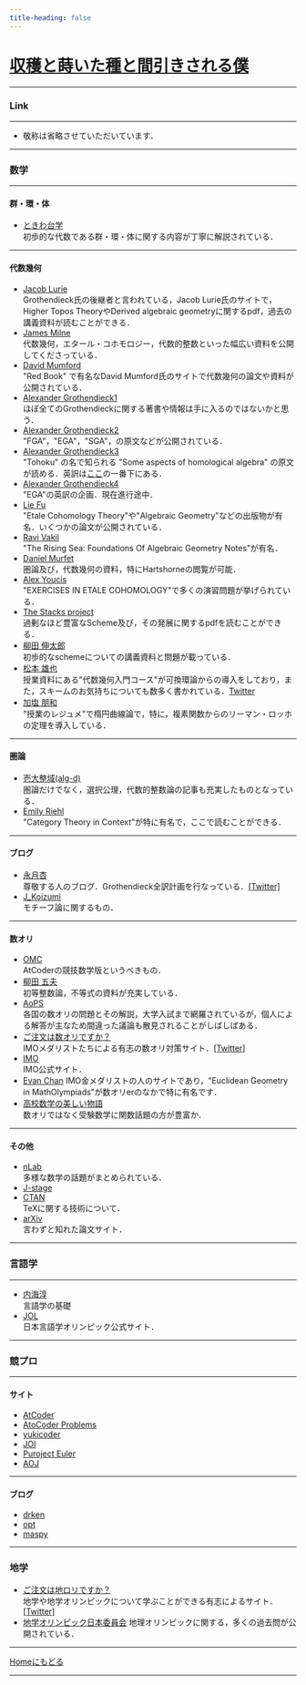 ```yaml
---
title-heading: false
---
```

<!-- Global site tag (gtag.js) - Google Analytics -->
<script async src="https://www.googletagmanager.com/gtag/js?id=UA-212193483-1"></script>
<script>
  window.dataLayer = window.dataLayer || [];
  function gtag(){dataLayer.push(arguments);}
  gtag('js', new Date());

  gtag('config', 'UA-212193483-1');
</script>


# [収穫と蒔いた種と間引きされる僕](https://koutya0akari.github.io/)

---

### Link

---

* 敬称は省略させていただいています．

---

### 数学

---

#### 群・環・体

- [ときわ台学](http://www.f-denshi.com/000TokiwaJPN/01daisu/000daisu.html)<br />
  初歩的な代数である群・環・体に関する内容が丁寧に解説されている．<br />
  
---

#### 代数幾何

- [Jacob Lurie](https://www.math.ias.edu/~lurie/)<br />
  Grothendieck氏の後継者と言われている，Jacob Lurie氏のサイトで，Higher Topos TheoryやDerived algebraic geometryに関するpdf，過去の講義資料が読むことができる．<br />
- [James Milne](https://www.jmilne.org/index.html)<br />
  代数幾何，エタール・コホモロジー，代数的整数といった幅広い資料を公開してくださっている．<br />
- [David Mumford](https://www.dam.brown.edu/people/mumford/alg_geom/introAG.html)<br />
  "Red Book" で有名なDavid Mumford氏のサイトで代数幾何の論文や資料が公開されている．<br />
- [Alexander Grothendieck1](https://agrothendieck.github.io)<br />
  ほぼ全てのGrothendieckに関する著書や情報は手に入るのではないかと思う．
- [Alexander Grothendieck2](https://webusers.imj-prg.fr/~leila.schneps/grothendieckcircle/pubtexts.php)<br />
  "FGA"，"EGA"，"SGA"，の原文などが公開されている．<br />
- [Alexander Grothendieck3](https://projecteuclid.org/search?author=Alexander_Grothendieck)<br />
  "Tohoku" の名で知られる "Some aspects of homological algebra" の原文が読める．英訳は[ここ](https://www.math.mcgill.ca/barr/#subjindx)の一番下にある．<br />
- [Alexander Grothendieck4](https://github.com/ryankeleti/ega)<br />
  "EGA"の英訳の企画．現在進行途中．<br />
- [Lie Fu](https://www.math.ru.nl/~liefu/)<br />
  "Etale Cohomology Theory"や"Algebraic Geometry"などの出版物が有名．いくつかの論文が公開されている．<br />
- [Ravi Vakil](https://math.stanford.edu/~vakil/)<br />
  "The Rising Sea: Foundations Of Algebraic Geometry Notes"が有名．<br />
- [Daniel Murfet](http://therisingsea.org/)<br />
  圏論及び，代数幾何の資料，特にHartshorneの閲覧が可能．<br />
- [Alex Youcis](https://ayoucis.wordpress.com/)<br />
  "EXERCISES IN ETALE COHOMOLOGY"で多くの演習問題が挙げられている．<br />
- [The Stacks project](https://stacks.math.columbia.edu/browse)<br />
  過剰なほど豊富なScheme及び，その発展に関するpdfを読むことができる．<br />
- [柳田 伸太郎](https://www.math.nagoya-u.ac.jp/~yanagida/2018WA.html)<br />
  初歩的なschemeについての講義資料と問題が載っている．<br />
- [松本 雄也](http://yuyamatsumoto.com/index_j.html)<br />
  授業資料にある"代数幾何入門コース"が可換環論からの導入をしており，また，スキームのお気持ちについても数多く書かれている．[Twitter](https://twitter.com/_yuya_matsumoto) <br />
- [加塩 朋和](https://www.rs.tus.ac.jp/a25594/)<br />
  "授業のレジュメ"で楕円曲線論で，特に，複素関数からのリーマン・ロッホの定理を導入している．<br />
---

#### 圏論

- [壱大整域(alg-d)](http://alg-d.com/)<br />
  圏論だけでなく，選択公理，代数的整数論の記事も充実したものとなっている．<br />
- [Emily Riehl](https://math.jhu.edu/~eriehl/)<br />
  "Category Theory in Context"が特に有名で，ここで読むことができる．<br />

---

#### ブログ

- [永月杏](https://www.all-for-nothing.com/about)<br />
  尊敬する人のブログ．Grothendieck全訳計画を行なっている．[[Twitter]](https://twitter.com/annnagatsuki)<br />
- [J_Koizumi](https://asuka-math.amebaownd.com/)<br />
  モチーフ論に関するもの．<br />

---

#### 数オリ

- [OMC](http://onlinemathcontest.com/)<br />
  AtCoderの競技数学版というべきもの．
- [柳田 五夫](http://izumi-math.jp/I_Yanagita/I_Yanagita.html)<br />
  初等整数論，不等式の資料が充実している．
- [AoPS](https://artofproblemsolving.com/community/c13_contests)<br />
  各国の数オリの問題とその解説，大学入試まで網羅されているが，個人による解答が主なため間違った議論も散見されることがしばしばある．
- [ご注文は数オリですか？](https://gochisuu.netlify.app/)<br />
  IMOメダリストたちによる有志の数オリ対策サイト．[[Twitter]](https://twitter.com/gochisuu)<br />
- [IMO](https://www.imo-official.org/)<br />
  IMO公式サイト．
- [Evan Chan](https://web.evanchen.cc/olympiad.html)
  IMO金メダリストの人のサイトであり，"Euclidean Geometry in MathOlympiads"が数オリerのなかで特に有名です．
- [高校数学の美しい物語](https://mathtrain.jp/)<br />
  数オリではなく受験数学に関数話題の方が豊富か．<br />

---

#### その他

- [nLab](https://ncatlab.org/nlab/show/HomePage)<br />
  多様な数学の話題がまとめられている．<br />
- [J-stage](https://www.jstage.jst.go.jp/browse/sugaku/list/-char/ja)<br />
- [CTAN](https://www.ctan.org/)<br />
  TeXに関する技術について．<br />
- [arXiv](https://arxiv.org/)<br />
  言わずと知れた論文サイト．<br />

---

### 言語学

---

- [内海淳](http://culture.cc.hirosaki-u.ac.jp/english/utsumi/)<br />
  言語学の基礎<br />
- [JOL](https://iolingjapan.org/)<br />
  日本言語学オリンピック公式サイト．<br />

---

### 競プロ

---

#### サイト

- [AtCoder](https://atcoder.jp/?lang=ja)<br />
- [AtoCoder Problems](https://kenkoooo.com/atcoder/#/table/)<br />
- [yukicoder](https://yukicoder.me/)<br />
- [JOI](https://www.ioi-jp.org/)<br />
- [Puroject Euler](https://projecteuler.net/archives)<br />
- [AOJ](https://onlinejudge.u-aizu.ac.jp/home)<br />

---

#### ブログ

- [drken](https://drken1215.hatenablog.com/)<br />
- [opt](https://opt-cp.com/)<br />
- [maspy](https://maspypy.com/)<br />

---

### 地学

- [ご注文は地ロリですか？](https://sites.google.com/view/gochirori/index)<br />
  地学や地学オリンピックについて学ぶことができる有志によるサイト．[[Twitter]](https://twitter.com/gochirori)<br />
- [地学オリンピック日本委員会](https://jeso.jp/index.html)
  地理オリンピックに関する，多くの過去問が公開されている．<br />

---

[Homeにもどる](https://koutya0akari.github.io/)

---